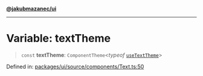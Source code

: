 [**@jakubmazanec/ui**](../README.md)

---

# Variable: textTheme

> `const` **textTheme**: `ComponentTheme`\<_typeof_ [`useTextTheme`](../functions/useTextTheme.md)\>

Defined in:
[packages/ui/source/components/Text.ts:50](https://github.com/jakubmazanec/tools/blob/f779e75b9ef98389e12e52575295bd1ef364daca/packages/ui/source/components/Text.ts#L50)
